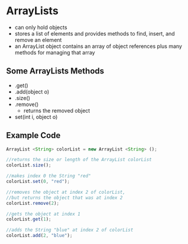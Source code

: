 # **ArrayLists**
- can only hold objects
- stores a list of elements and provides methods to find, insert, and remove an element
- an ArrayList object contains an array of object references plus many methods for managing that array

## Some ArrayLists Methods
- .get()
- .add(object o)
- .size()
- .remove()
  + returns the removed object
- set(int i, object o)

## Example Code
``` javascript
ArrayList <String> colorList = new ArrayList <String> ();

//returns the size or length of the ArrayList colorList
colorList.size();

//makes index 0 the String "red"
colorList.set(0, "red");

//removes the object at index 2 of colorList, 
//but returns the object that was at index 2
colorList.remove(2);

//gets the object at index 1
colorList.get(1);

//adds the String "blue" at index 2 of colorList
colorList.add(2, "blue");
```
